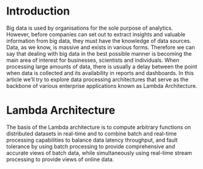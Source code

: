 # Introduction

Big data is used by organisations for the sole purpose of analytics. However, before companies can set out to extract insights and valuable information from big data, they must have the knowledge of data sources. Data, as we know, is massive and exists in various forms. Therefore we can say that dealing with big data in the best possible manner is becoming the main area of interest for businesses, scientists and individuals. When processing large amounts of data, there is usually a delay between the point when data is collected and its availability in reports and dashboards. In this article we’ll try to explore data processing architectures that serve as the backbone of various enterprise applications known as Lambda Architecture.

# Lambda Architecture

The basis of the Lambda architecture is to compute arbitrary functions on distributed datasets in real-time and to combine batch and real-time processing capabilities to balance data latency throughput, and fault tolerance by using batch processing to provide comprehensive and accurate views of batch data, while simultaneously using real-time stream processing to provide views of online data.

<!--stackedit_data:
eyJoaXN0b3J5IjpbLTUzMjAyMzQzOCw0NDMwNDQ1NjUsLTI1Mj
U5NzAxNl19
-->